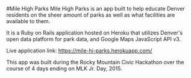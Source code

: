 #Mile High Parks
Mile High Parks is an app built to help educate Denver residents on the sheer amount of parks as well as what facilities are available to them.

It is a Ruby on Rails application hosted on Heroku that utilizes Denver's open data platform for park data, and Google Maps JavaScript API v3.

Live application link: https://mile-hi-parks.herokuapp.com/

This app was built during the Rocky Mountain Civic Hackathon over the course of 4 days ending on MLK Jr. Day, 2015.
